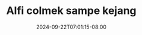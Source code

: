 --- 
title: "Alfi colmek sampe kejang"
description: "video bokep Alfi colmek sampe kejang tiktok   baru"
date: 2024-09-22T07:01:15-08:00
file_code: "6xs1go64fg31"
draft: false
cover: "suey5dytk7vszgvs.jpg"
tags: ["Alfi", "colmek", "sampe", "kejang", "bokep-indo", "bokep-viral", "bokep-ig"]
length: 190
fld_id: "1483121"
foldername: "Alfi"
categories: ["Alfi"]
views: 0
---